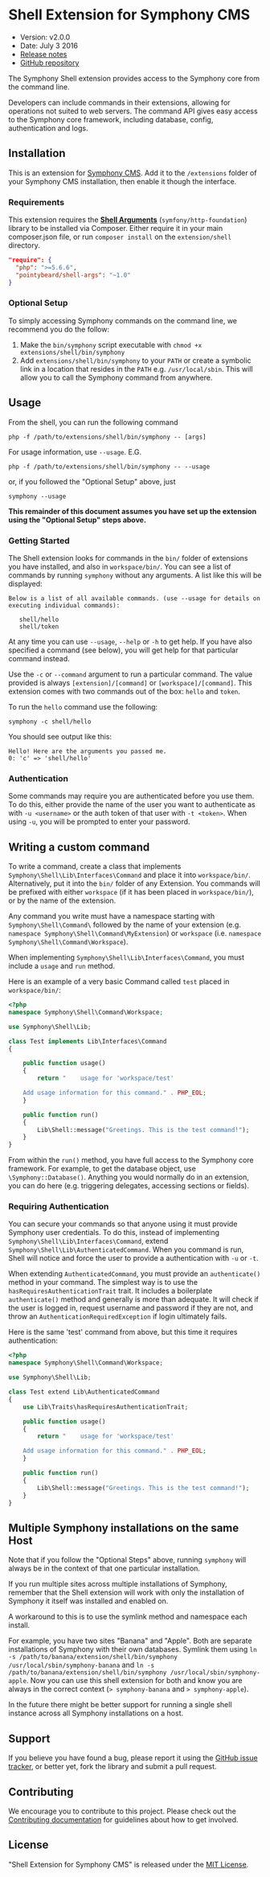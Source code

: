 # Shell Extension for Symphony CMS

- Version: v2.0.0
- Date: July 3 2016
- [Release notes](https://github.com/pointybeard/shell/blob/master/CHANGELOG.md)
- [GitHub repository](https://github.com/pointybeard/shell)

The Symphony Shell extension provides access to the Symphony core from the command line.

Developers can include commands in their extensions, allowing for operations not suited
to web servers. The command API gives easy access to the Symphony core framework, including database, config, authentication and logs.

## Installation

This is an extension for [Symphony CMS](http://getsymphony.com). Add it to the `/extensions` folder of your Symphony CMS installation, then enable it though the interface.

### Requirements

This extension requires the **[Shell Arguments](https://github.com/pointybeard/shellargs)** (`symfony/http-foundation`) library to be installed via Composer. Either require it in your main composer.json file, or run `composer install` on the `extension/shell` directory.

```json
"require": {
  "php": ">=5.6.6",
  "pointybeard/shell-args": "~1.0"
}
```

### Optional Setup

To simply accessing Symphony commands on the command line, we recommend you do the follow:

1. Make the `bin/symphony` script executable with `chmod +x extensions/shell/bin/symphony`
2. Add `extensions/shell/bin/symphony` to your `PATH` or create a symbolic link in a location that resides in the `PATH` e.g. `/usr/local/sbin`. This will allow you to call the Symphony command from anywhere.

## Usage

From the shell, you can run the following command

    php -f /path/to/extensions/shell/bin/symphony -- [args]

For usage information, use `--usage`. E.G.

    php -f /path/to/extensions/shell/bin/symphony -- --usage

or, if you followed the "Optional Setup" above, just

    symphony --usage

**This remainder of this document assumes you have set up the extension using the "Optional Setup" steps above.**

### Getting Started

The Shell extension looks for commands in the `bin/` folder of extensions you have installed, and also in `workspace/bin/`. You can see a list of commands by running `symphony` without any arguments. A list like this will be displayed:

    Below is a list of all available commands. (use --usage for details on
    executing individual commands):

       shell/hello
       shell/token

At any time you can use `--usage`, `--help` or `-h` to get help. If you have also specified a command (see below), you will get help for that particular command instead.

Use the `-c` or `--command` argument to run a particular command. The value provided is always `[extension]/[command]` or `[workspace]/[command]`. This extension comes with two commands out of the box: `hello` and `token`.

To run the `hello` command use the following:

    symphony -c shell/hello

You should see output like this:

    Hello! Here are the arguments you passed me.
    0: 'c' => 'shell/hello'

### Authentication

Some commands may require you are authenticated before you use them. To do this, either provide the name of the user you want to authenticate as with `-u <username>` or the auth token of that user with `-t <token>`. When using `-u`, you will be prompted to enter your password.

## Writing a custom command

To write a command, create a class that implements `Symphony\Shell\Lib\Interfaces\Command` and place it into `workspace/bin/`. Alternatively, put it into the `bin/` folder of any Extension. You commands will be prefixed with either `workspace` (if it has been placed in `workspace/bin/`), or by the name of the extension.

Any command you write must have a namespace starting with `Symphony\Shell\Command\` followed by the name of your extension (e.g. `namespace Symphony\Shell\Command\MyExtension`) or `workspace` (i.e. `namespace Symphony\Shell\Command\Workspace`).

When implementing `Symphony\Shell\Lib\Interfaces\Command`, you must include a `usage` and `run` method.

Here is an example of a very basic Command called `test` placed in `workspace/bin/`:

```php
<?php
namespace Symphony\Shell\Command\Workspace;

use Symphony\Shell\Lib;

class Test implements Lib\Interfaces\Command
{

    public function usage()
    {
        return "    usage for 'workspace/test'

    Add usage information for this command." . PHP_EOL;
    }

    public function run()
    {
        Lib\Shell::message("Greetings. This is the test command!");
    }
}
```

From within the `run()` method, you have full access to the Symphony core framework. For example, to get the database object, use `\Symphony::Database()`. Anything you would normally do in an extension, you can do here (e.g. triggering delegates, accessing sections or fields).

### Requiring Authentication

You can secure your commands so that anyone using it must provide Symphony user credentials. To do this, instead of implementing `Symphony\Shell\Lib\Interfaces\Command`, extend `Symphony\Shell\Lib\AuthenticatedCommand`. When you command is run, Shell will notice and force the user to provide a authentication with `-u` or `-t`.

When extending `AuthenticatedCommand`, you must provide an `authenticate()` method in your command. The simplest way is to use the `hasRequiresAuthenticationTrait` trait. It includes a boilerplate `authenticate()` method and generally is more than adequate. It will check if the user is logged in, request username and password if they are not, and throw an `AuthenticationRequiredException` if login ultimately fails.

Here is the same 'test' command from above, but this time it requires authentication:

```php
<?php
namespace Symphony\Shell\Command\Workspace;

use Symphony\Shell\Lib;

class Test extend Lib\AuthenticatedCommand
{
    use Lib\Traits\hasRequiresAuthenticationTrait;

    public function usage()
    {
        return "    usage for 'workspace/test'

    Add usage information for this command." . PHP_EOL;
    }

    public function run()
    {
        Lib\Shell::message("Greetings. This is the test command!");
    }
}
```

## Multiple Symphony installations on the same Host

Note that if you follow the "Optional Steps" above, running `symphony` will always be in the context of that one particular installation.

If you run multiple sites across multiple installations of Symphony, remember that the Shell extension will work with only the installation of Symphony it itself was installed and enabled on.

A workaround to this is to use the symlink method and namespace each install.

For example, you have two sites "Banana" and "Apple". Both are separate installations of Symphony with their own databases. Symlink them using `ln -s /path/to/banana/extension/shell/bin/symphony /usr/local/sbin/symphony-banana` and `ln -s /path/to/banana/extension/shell/bin/symphony /usr/local/sbin/symphony-apple`. Now you can use this shell extension for both and know you are always in the correct context (`> symphony-banana` and `> symphony-apple`).

In the future there might be better support for running a single shell instance across all Symphony installations on a host.

## Support

If you believe you have found a bug, please report it using the [GitHub issue tracker](https://github.com/pointybeard/shell/issues),
or better yet, fork the library and submit a pull request.

## Contributing

We encourage you to contribute to this project. Please check out the [Contributing documentation](https://github.com/pointybeard/shell/blob/master/CONTRIBUTING.md) for guidelines about how to get involved.

## License

"Shell Extension for Symphony CMS" is released under the [MIT License](http://www.opensource.org/licenses/MIT).
